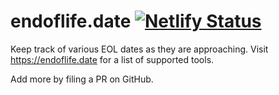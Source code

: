 # endoflife.date [![Netlify Status](https://api.netlify.com/api/v1/badges/a4c194ea-370a-436d-b58f-b1b7eadd88a3/deploy-status)](https://app.netlify.com/sites/jovial-bell-4be416/deploys)

Keep track of various EOL dates as they are approaching. Visit <https://endoflife.date> for a list of supported tools.

Add more by filing a PR on GitHub.
